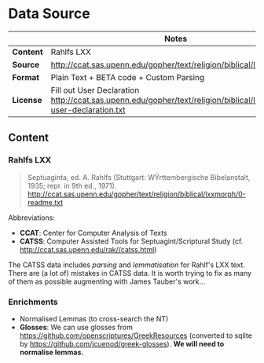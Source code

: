 # Data Source

| | Notes |
| --- | --- |
| **Content** | Rahlfs LXX |
| **Source** | <http://ccat.sas.upenn.edu/gopher/text/religion/biblical/lxxmorph/> |
| **Format** | Plain Text + BETA code + Custom Parsing |
| **License** | Fill out User Declaration <http://ccat.sas.upenn.edu/gopher/text/religion/biblical/lxxmorph/0-user-declaration.txt> |

## Content

### Rahlfs LXX

> Septuaginta, ed. A. Rahlfs (Stuttgart: WŸrttembergische Bibelanstalt, 1935; repr. in 9th ed., 1971).
> <http://ccat.sas.upenn.edu/gopher/text/religion/biblical/lxxmorph/0-readme.txt>

Abbreviations:

 - **CCAT**: Center for Computer Analysis of Texts
 - **CATSS**: Computer Assisted Tools for Septuagint/Scriptural Study (cf. <http://ccat.sas.upenn.edu/rak//catss.html>)

The CATSS data includes *parsing* and *lemmatisation* for Rahlf's LXX text. There are (a lot of) mistakes in CATSS data. It is worth trying to fix as many of them as possible augmenting with James Tauber's work... 

### Enrichments

 - Normalised Lemmas (to cross-search the NT)
- **Glosses**: We can use glosses from https://github.com/openscriptures/GreekResources (converted to sqlite by https://github.com/jcuenod/greek-glosses). **We will need to normalise lemmas.**
